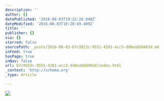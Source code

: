 ```yaml
---
description: ''
author: []
datePublished: '2016-08-03T19:22:28.040Z'
dateModified: '2016-08-03T19:20:49.409Z'
title: ''
publisher: {}
via: {}
starred: false
sourcePath: _posts/2016-08-03-b7c9923c-9551-4281-acc3-dd0ea6b8465d.md
inFeed: true
hasPage: true
inNav: false
url: b7c9923c-9551-4281-acc3-dd0ea6b8465d/index.html
_context: 'http://schema.org'
_type: Article

---
```

![](https://the-grid-user-content.s3-us-west-2.amazonaws.com/f25d2769-46cd-473f-af12-e6692b745c51.png)